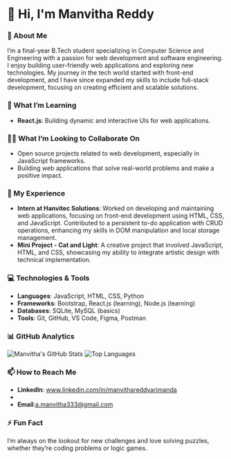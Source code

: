 # 👋 Hi, I'm Manvitha Reddy

### 🚀 About Me
I’m a final-year B.Tech student specializing in Computer Science and Engineering with a passion for web development and software engineering. I enjoy building user-friendly web applications and exploring new technologies. My journey in the tech world started with front-end development, and I have since expanded my skills to include full-stack development, focusing on creating efficient and scalable solutions.

### 🌱 What I’m Learning
- **React.js**: Building dynamic and interactive UIs for web applications.


### 👯‍♀️ What I’m Looking to Collaborate On
- Open source projects related to web development, especially in JavaScript frameworks.
- Building web applications that solve real-world problems and make a positive impact.

### 💼 My Experience
- **Intern at Hanvitec Solutions**: Worked on developing and maintaining web applications, focusing on front-end development using HTML, CSS, and JavaScript. Contributed to a persistent to-do application with CRUD operations, enhancing my skills in DOM manipulation and local storage management.
- **Mini Project - Cat and Light**: A creative project that involved JavaScript, HTML, and CSS, showcasing my ability to integrate artistic design with technical implementation.

### 💻 Technologies & Tools
- **Languages**: JavaScript, HTML, CSS, Python
- **Frameworks**: Bootstrap, React.js (learning), Node.js (learning)
- **Databases**: SQLite, MySQL (basics)
- **Tools**: Git, GitHub, VS Code, Figma, Postman

### 📊 GitHub Analytics
![Manvitha's GitHub Stats](https://github-readme-stats.vercel.app/api?username=ManvithaReddy&show_icons=true&theme=radical)
![Top Languages](https://github-readme-stats.vercel.app/api/top-langs/?username=ManvithaReddy&layout=compact&theme=radical)

### 📫 How to Reach Me
- **LinkedIn**: www.linkedin.com/in/manvithareddyarimanda
- 
- **Email**:a.manvitha333@gmail.com

### ⚡ Fun Fact
I’m always on the lookout for new challenges and love solving puzzles, whether they’re coding problems or logic games.

